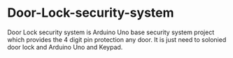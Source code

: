 # Door-Lock-security-system
Door Lock security system is Arduino Uno base security system project which provides the 4 digit pin protection any door. It is just need to solonied door lock and Arduino Uno and Keypad.
